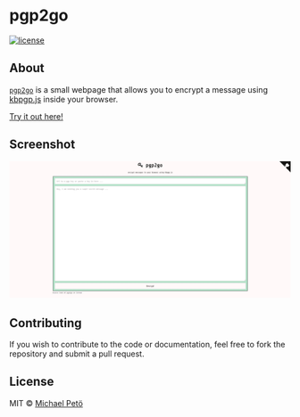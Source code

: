 # pgp2go
[![license](https://img.shields.io/github/license/petoem/pgp2go.svg?style=flat-square)](https://github.com/petoem/pgp2go/blob/master/LICENSE)  

## About
[`pgp2go`](https://github.com/petoem/pgp2go) is a small webpage that allows you to encrypt a message using [kbpgp.js](https://github.com/keybase/kbpgp) inside your browser.  

[Try it out here!](https://petoem.github.io/pgp2go/)

## Screenshot
![pgp2go Screenshot](/screenshot.jpg?raw=true "pgp2go webpage screenshot")

## Contributing
If you wish to contribute to the code or documentation, feel free to fork the repository and submit a pull request.

## License
MIT © [Michael Petö](https://github.com/petoem)